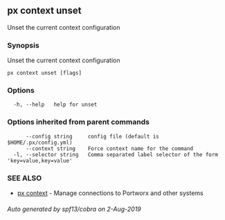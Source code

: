 ## px context unset

Unset the current context configuration

### Synopsis

Unset the current context configuration

```
px context unset [flags]
```

### Options

```
  -h, --help   help for unset
```

### Options inherited from parent commands

```
      --config string     config file (default is $HOME/.px/config.yml)
      --context string    Force context name for the command
  -l, --selector string   Comma separated label selector of the form 'key=value,key=value'
```

### SEE ALSO

* [px context](px_context.md)	 - Manage connections to Portworx and other systems

###### Auto generated by spf13/cobra on 2-Aug-2019
